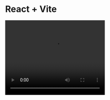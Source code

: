 # React + Vite

<video width="320" height="240" controls>
  <source src="https://github.com/user-attachments/assets/5a2aea18-4212-470c-9a61-fde034c67051" type="video/mp4">
  Your browser does not support the video tag.
</video>







